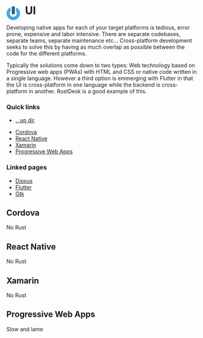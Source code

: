 # UI <img style="margin: 6px 13px 0px 0px" align="left" src="../../data/images/logo_36x36.png" />

Developing native apps for each of your target platforms is tedious, error prone, expensive and labor 
intensive. There are separate codebases, separate teams, separate maintenance etc... Cross-platform
development seeks to solve this by having as much overlap as possible between the code for the 
different platforms.

Typically the solutions come down to two types: Web technology based on Progressive web apps (PWAs) 
with HTML and CSS or native code written in a single language. However a third option is emmerging 
with Flutter in that the UI is cross-platform in one language while the backend is cross-platform in 
another. RustDesk is a good example of this.

### Quick links
- [.. up dir](../README.md)
* [Cordova](#cordova)
* [React Native](#react-native)
* [Xamarin](#xamarin)
* [Progressive Web Apps](#progressive-web-apps)

### Linked pages
* [Dioxus](dioxus/README.md)
* [Flutter](flutter/README.md)
* [Gtk](gtk/README.md)

## Cordova
No Rust

## React Native
No Rust

## Xamarin
No Rust

## Progressive Web Apps
Slow and lame

<!-- 
vim: ts=2:sw=2:sts=2
-->
